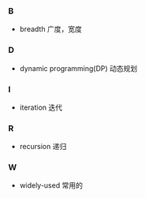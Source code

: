 ### B
- breadth 广度，宽度

### D
- dynamic programming(DP) 动态规划

### I
- iteration 迭代

### R
- recursion 递归

### W
- widely-used 常用的


